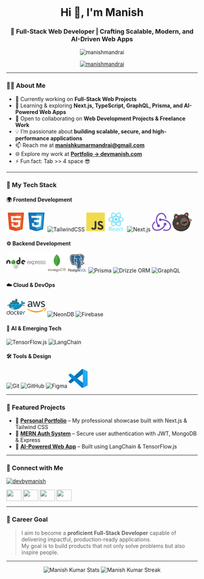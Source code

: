 <h1 align="center">Hi 👋, I'm Manish </h1>
<h3 align="center">🚀 Full-Stack Web Developer | Crafting Scalable, Modern, and AI-Driven Web Apps</h3>

<p align="center">
  <img src="https://komarev.com/ghpvc/?username=manishmandrai&label=Profile%20Views&color=0e75b6&style=flat" alt="manishmandrai" />
</p>

<p align="center">
  <a href="https://github.com/ryo-ma/github-profile-trophy">
    <img src="https://github-profile-trophy.vercel.app/?username=manishmandrai&theme=tokyonight&margin-w=10&no-bg=true&no-frame=true" alt="manishmandrai" />
  </a>
</p>

---

### 👨‍💻 About Me

- 🔭 Currently working on **Full-Stack Web Projects**  
- 🌱 Learning & exploring **Next.js, TypeScript, GraphQL, Prisma, and AI-Powered Web Apps**  
- 👯 Open to collaborating on **Web Development Projects & Freelance Work**  
- 💡 I’m passionate about **building scalable, secure, and high-performance applications**  
- 📫 Reach me at **manishkumarmandrai@gmail.com**  
- 🌐 Explore my work at [**Portfolio → devmanish.com**](https://www.devmanish.com/)  
- ⚡ Fun fact: Tab >> 4 space 😎  

---

### 🧠 My Tech Stack

#### 🌍 **Frontend Development**
<p align="left">
  <img src="https://raw.githubusercontent.com/devicons/devicon/master/icons/html5/html5-original.svg" width="50" height="50" alt="HTML5"/>
  <img src="https://raw.githubusercontent.com/devicons/devicon/master/icons/css3/css3-original.svg" width="50" height="50" alt="CSS3"/>
  <img src="https://www.vectorlogo.zone/logos/tailwindcss/tailwindcss-icon.svg" width="50" height="50" alt="TailwindCSS"/>
  <img src="https://raw.githubusercontent.com/devicons/devicon/master/icons/javascript/javascript-original.svg" width="50" height="50" alt="JavaScript"/>
  <img src="https://raw.githubusercontent.com/devicons/devicon/master/icons/react/react-original-wordmark.svg" width="50" height="50" alt="React"/>
  <img src="https://cdn.worldvectorlogo.com/logos/nextjs-2.svg" width="50" height="50" alt="Next.js"/>
  <img src="https://raw.githubusercontent.com/devicons/devicon/master/icons/redux/redux-original.svg" width="50" height="50" alt="Redux"/>
  <img src="https://raw.githubusercontent.com/devicons/devicon/master/icons/zustand/zustand-original.svg" width="50" height="50" alt="Zustand"/>
</p>

#### ⚙️ **Backend Development**
<p align="left">
  <img src="https://raw.githubusercontent.com/devicons/devicon/master/icons/nodejs/nodejs-original-wordmark.svg" width="50" height="50" alt="Node.js"/>
  <img src="https://raw.githubusercontent.com/devicons/devicon/master/icons/express/express-original-wordmark.svg" width="50" height="50" alt="Express.js"/>
  <img src="https://raw.githubusercontent.com/devicons/devicon/master/icons/mongodb/mongodb-original-wordmark.svg" width="50" height="50" alt="MongoDB"/>
  <img src="https://raw.githubusercontent.com/devicons/devicon/master/icons/postgresql/postgresql-original-wordmark.svg" width="50" height="50" alt="PostgreSQL"/>
  <img src="https://cdn.worldvectorlogo.com/logos/prisma-3.svg" width="50" height="50" alt="Prisma"/>
  <img src="https://cdn.worldvectorlogo.com/logos/drizzle-orm.svg" width="50" height="50" alt="Drizzle ORM"/>
  <img src="https://cdn.worldvectorlogo.com/logos/graphql.svg" width="50" height="50" alt="GraphQL"/>
</p>

#### ☁️ **Cloud & DevOps**
<p align="left">
  <img src="https://raw.githubusercontent.com/devicons/devicon/master/icons/docker/docker-original-wordmark.svg" width="50" height="50" alt="Docker"/>
  <img src="https://raw.githubusercontent.com/devicons/devicon/master/icons/amazonwebservices/amazonwebservices-original-wordmark.svg" width="50" height="50" alt="AWS"/>
  <img src="https://cdn.worldvectorlogo.com/logos/neon-5.svg" width="50" height="50" alt="NeonDB"/>
  <img src="https://www.vectorlogo.zone/logos/firebase/firebase-icon.svg" width="50" height="50" alt="Firebase"/>
</p>

#### 🧩 **AI & Emerging Tech**
<p align="left">
  <img src="https://cdn.worldvectorlogo.com/logos/tensorflow-2.svg" width="50" height="50" alt="TensorFlow.js"/>
  <img src="https://avatars.githubusercontent.com/u/126733545?s=200&v=4" width="50" height="50" alt="LangChain"/>
</p>

#### 🛠️ **Tools & Design**
<p align="left">
  <img src="https://www.vectorlogo.zone/logos/git-scm/git-scm-icon.svg" width="50" height="50" alt="Git"/>
  <img src="https://www.vectorlogo.zone/logos/github/github-icon.svg" width="50" height="50" alt="GitHub"/>
  <img src="https://www.vectorlogo.zone/logos/figma/figma-icon.svg" width="50" height="50" alt="Figma"/>
  <img src="https://raw.githubusercontent.com/devicons/devicon/master/icons/vscode/vscode-original.svg" width="50" height="50" alt="VS Code"/>
</p>

---

### 🌟 Featured Projects
- 🚀 [**Personal Portfolio**](https://www.devmanish.com/) – My professional showcase built with Next.js & Tailwind CSS  
- 💼 [**MERN Auth System**](https://github.com/ManishMandrai) – Secure user authentication with JWT, MongoDB & Express  
- 🧠 [**AI-Powered Web App**](https://github.com/ManishMandrai) – Built using LangChain & TensorFlow.js  

---

### 🤝 Connect with Me

<p align="left">
  <a href="https://twitter.com/devbymanish" target="blank"><img src="https://img.shields.io/twitter/follow/devbymanish?logo=twitter&style=for-the-badge" alt="devbymanish"/></a>
</p>

<p align="left">
  <a href="https://twitter.com/manishkumar3114" target="blank"><img align="center" src="https://raw.githubusercontent.com/rahuldkjain/github-profile-readme-generator/master/src/images/icons/Social/twitter.svg" height="30" width="40" /></a>
  <a href="https://www.linkedin.com/in/manish-kumar-mandrai/" target="blank"><img align="center" src="https://raw.githubusercontent.com/rahuldkjain/github-profile-readme-generator/master/src/images/icons/Social/linked-in-alt.svg" height="30" width="40" /></a>
  <a href="https://www.instagram.com/manish._.mandrai/" target="blank"><img align="center" src="https://raw.githubusercontent.com/rahuldkjain/github-profile-readme-generator/master/src/images/icons/Social/instagram.svg" height="30" width="40" /></a>
  <a href="https://www.youtube.com/@manish.mandrai" target="blank"><img align="center" src="https://raw.githubusercontent.com/rahuldkjain/github-profile-readme-generator/master/src/images/icons/Social/youtube.svg" height="30" width="40" /></a>
</p>

---

### 💼 Career Goal
> I aim to become a **proficient Full-Stack Developer** capable of delivering impactful, production-ready applications.  
> My goal is to build products that not only solve problems but also inspire people.

---

<p align="center">
  <img src="https://github-readme-stats.vercel.app/api?username=manishmandrai&show_icons=true&theme=tokyonight" alt="Manish Kumar Stats" />
  <img src="https://github-readme-streak-stats.herokuapp.com/?user=manishmandrai&theme=tokyonight" alt="Manish Kumar Streak" />
</p>
